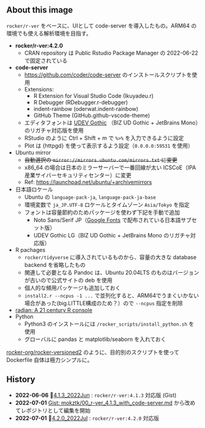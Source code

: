 ## About this image

`rocker/r-ver` をベースに、UIとして code-server を導入したもの。ARM64 の環境でも使える解析環境を目指す。

- **rocker/r-ver:4.2.0**
    - CRAN repository は Public Rstudio Package Manager の 2022-06-22 で固定されている
- **code-server**
    - https://github.com/coder/code-server のインストールスクリプトを使用
    - Extensions: 
        - R Extension for Visual Studio Code (Ikuyadeu.r)
        - R Debugger (RDebugger.r-debugger)
        - indent-rainbow (oderwat.indent-rainbow)
        - GitHub Theme (GitHub.github-vscode-theme)
    - エディタフォントは [UDEV Gothic](https://github.com/yuru7/udev-gothic) （BIZ UD Gothic + JetBrains Mono）のリガチャ対応版を使用
    - RStudio のように Ctrl + Shift + m で `%>%` を入力できるように設定
    - Plot は {httpgd} を使って表示するよう設定（`0.0.0.0:59531` を使用）
- Ubuntu mirror
    - <s>自動選択の `mirror://mirrors.ubuntu.com/mirrors.txt` に変更</s>
    - x86_64 の場合は日本のミラーサーバーで一番回線が太い ICSCoE（IPA産業サイバーセキュリティセンター）に変更
    - Ref: https://launchpad.net/ubuntu/+archivemirrors
- 日本語ロケール
    - Ubuntu の `language-pack-ja`, `language-pack-ja-base`
    - 環境変数で `ja_JP.UTF-8` ロケールとタイムゾーン `Asia/Tokyo` を指定
    - フォントは容量節約のためパッケージを使わず下記を手動で追加
        - Noto Sans/Serif JP（[Google Fonts](https://fonts.google.com/) で配布されている日本語サブセット版）
        - UDEV Gothic LG（BIZ UD Gothic + JetBrains Mono のリガチャ対応版）
- R pachages
    - `rocker/tidyverse` に導入されているものから、容量の大きな database backend を省略したもの
    - 関連して必要となる Pandoc は、Ubuntu 20.04LTS のものはバージョンが古いので公式サイトの deb を使用
    - 個人的な頻用パッケージも追加しておく
    - `install2.r --ncpus -1 ...` で並列化すると、ARM64でうまくいかない場合があった(big.LITTLE構成のため？）ので `--ncpus` 指定を削除
- [radian: A 21 century R console](https://github.com/randy3k/radian)
- Python
    - Python3 のインストールには `/rocker_scripts/install_python.sh` を使用
    - グローバルに pandas と matplotlib/seaborn を入れておく

[rocker-org/rocker-versioned2](https://github.com/rocker-org/rocker-versioned2) のように、目的別のスクリプトを使って Dockerfile 自体は極力シンプルに。

## History

- **2022-06-06** :bookmark:[4.1.3_2022Jun](https://github.com/mokztk/CodeServer_R/releases/tag/4.1.3_2022Jun) : `rocker/r-ver:4.1.3` 対応版 (Gist)
- **2022-07-01** [Gist: mokztk/00_r-ver_4.1.3_with_code-server.md](https://gist.github.com/mokztk/37f6806e0d8734a500ab1ff766eff53b) から改めてレポジトリとして編集を開始
- **2022-07-01** :bookmark:[4.2.0_2022Jul](https://github.com/mokztk/CodeServer_R/releases/tag/4.2.0_2022Jul) : `rocker/r-ver:4.2.0` 対応版


